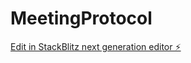 # MeetingProtocol

[Edit in StackBlitz next generation editor ⚡️](https://stackblitz.com/~/github.com/koren85/MeetingProtocol)